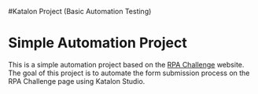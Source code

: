 #Katalon Project (Basic Automation Testing)
# Simple Automation Project
This is a simple automation project based on the [RPA Challenge](https://rpachallenge.com/) website. The goal of this project is to automate the form submission process on the RPA Challenge page using Katalon Studio.
